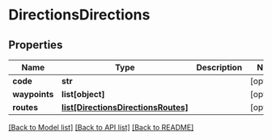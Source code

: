 # DirectionsDirections

## Properties
Name | Type | Description | Notes
------------ | ------------- | ------------- | -------------
**code** | **str** |  | [optional] 
**waypoints** | **list[object]** |  | [optional] 
**routes** | [**list[DirectionsDirectionsRoutes]**](DirectionsDirectionsRoutes.md) |  | [optional] 

[[Back to Model list]](../README.md#documentation-for-models) [[Back to API list]](../README.md#documentation-for-api-endpoints) [[Back to README]](../README.md)


